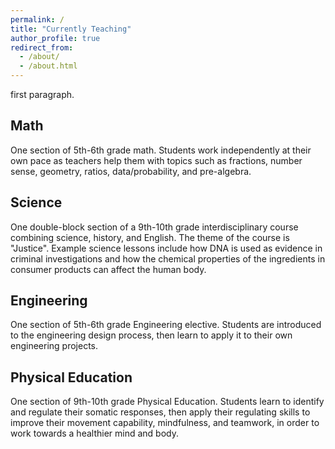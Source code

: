 ```yaml
---
permalink: /
title: "Currently Teaching"
author_profile: true
redirect_from: 
  - /about/
  - /about.html
---
```


first paragraph. 

Math
------
One section of 5th-6th grade math. Students work independently at their own pace as teachers help them with topics such as fractions, number sense, geometry, ratios, data/probability, and pre-algebra. 

Science
------
One double-block section of a 9th-10th grade interdisciplinary course combining science, history, and English. The theme of the course is "Justice". Example science lessons include how DNA is used as evidence in criminal investigations and how the chemical properties of the ingredients in consumer products can affect the human body. 

Engineering
------
One section of 5th-6th grade Engineering elective. Students are introduced to the engineering design process, then learn to apply it to their own engineering projects. 

Physical Education
------
One section of 9th-10th grade Physical Education. Students learn to identify and regulate their somatic responses, then apply their regulating skills to improve their movement capability, mindfulness, and teamwork, in order to work towards a healthier mind and body.  
